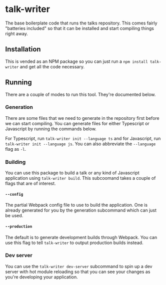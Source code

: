 # talk-writer

The base boilerplate code that runs the talks repository. This comes fairly "batteries included" so that it can be installed and start compiling things right away.

## Installation

This is vended as an NPM package so you can just run a `npm install talk-writer` and get all the code necessary.

## Running

There are a couple of modes to run this tool. They're documented below.

### Generation

There are some files that we need to generate in the repository first before we can start compiling. You can generate files for either Typescript or Javascript by running the commands below.

For Typescript, run `talk-writer init --language ts` and for Javascript, run `talk-writer init --language js`. You can also abbreviate the `--language` flag as `-l`.

### Building

You can use this package to build a talk or any kind of Javascript application using `talk-writer build`. This subcoomand takes a couple of flags that are of interest.

#### `--config`

The partial Webpack config file to use to build the application. One is already generated for you by the generation subcommand which can just be used.

#### `--production`

The default is to generate development builds through Webpack. You can use this flag to tell `talk-writer` to output production builds instead.

### Dev server

You can use the `talk-writer dev-server` subcommand to spin up a dev server with hot module reloading so that you can see your changes as you're developing your application.
